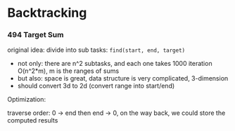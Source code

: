 # Backtracking

### 494 Target Sum

original idea: divide into sub tasks: `find(start, end, target)`

* not only: there are n^2 subtasks, and each one takes 1000 iteration O\(n^2\*m\), m is the ranges of sums
* but also: space is great, data structure is very complicated, 3-dimension
* should convert 3d to 2d \(convert range into start/end\)



Optimization:

traverse order: 0 -&gt; end then end -&gt; 0, on the way back, we could store the computed results

